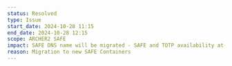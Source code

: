 ```yaml
---
status: Resolved
type: Issue
start_date: 2024-10-28 11:15
end_date: 2024-10-28 12:15
scope: ARCHER2 SAFE
impact: SAFE DNS name will be migrated - SAFE and TOTP availability at-risk
reason: Migration to new SAFE Containers 
---
```

